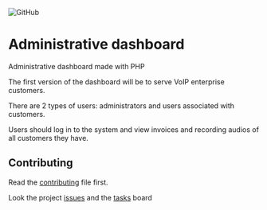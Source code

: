 ![GitHub](https://img.shields.io/github/license/lyseontech/dashboard)

# Administrative dashboard

Administrative dashboard made with PHP

The first version of the dashboard will be to serve VoIP enterprise customers.

There are 2 types of users:
administrators and users associated with customers.

Users should log in to the system and view invoices and recording audios of all customers they have.

## Contributing

Read the [contributing](/CONTRIBUTING.md) file first.

Look the project [issues](/../../issues) and the [tasks](/../../projects) board
